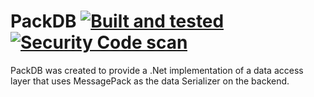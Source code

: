 # PackDB [![Built and tested](https://github.com/TechLiam/PackDB.Core/actions/workflows/BuildAndTestAction.yml/badge.svg)](https://github.com/TechLiam/PackDB.Core/actions/workflows/BuildAndTestAction.yml) [![Security Code scan](https://github.com/TechLiam/PackDB.Core/actions/workflows/codeql-analysis.yml/badge.svg)](https://github.com/TechLiam/PackDB.Core/actions/workflows/codeql-analysis.yml)
PackDB was created to provide a .Net implementation of a data access layer that uses MessagePack as the data Serializer on the backend.
